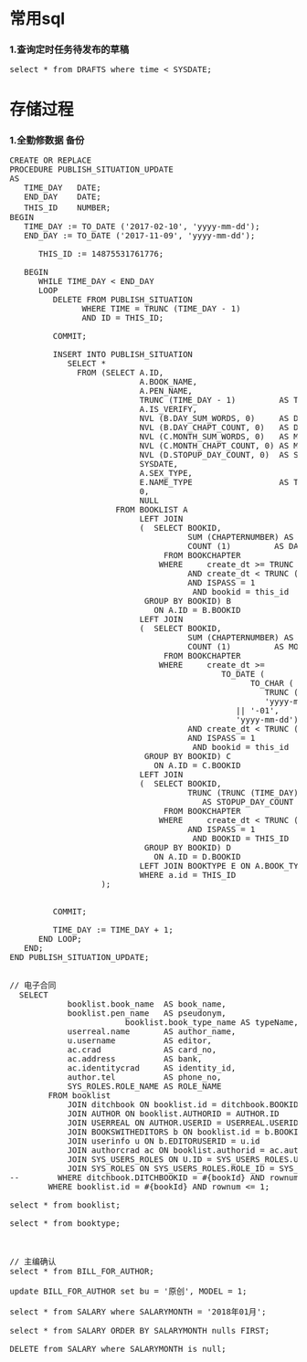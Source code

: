 # 常用sql

### 1.查询定时任务待发布的草稿
<pre>
select * from DRAFTS where time < SYSDATE;
</pre>

# 存储过程
### 1.全勤修数据 备份
<pre>
CREATE OR REPLACE 
PROCEDURE PUBLISH_SITUATION_UPDATE
AS
   TIME_DAY   DATE;
   END_DAY    DATE;
   THIS_ID    NUMBER;                                                  -- 某一本书
BEGIN
   TIME_DAY := TO_DATE ('2017-02-10', 'yyyy-mm-dd');
   END_DAY := TO_DATE ('2017-11-09', 'yyyy-mm-dd');

      THIS_ID := 14875531761776;

   BEGIN
      WHILE TIME_DAY < END_DAY
      LOOP
         DELETE FROM PUBLISH_SITUATION
               WHERE TIME = TRUNC (TIME_DAY - 1)
               AND ID = THIS_ID;

         COMMIT;

         INSERT INTO PUBLISH_SITUATION
            SELECT *
              FROM (SELECT A.ID,
                           A.BOOK_NAME,
                           A.PEN_NAME,
                           TRUNC (TIME_DAY - 1)         AS TIME,
                           A.IS_VERIFY,
                           NVL (B.DAY_SUM_WORDS, 0)     AS DAY_SUM_WORDS,
                           NVL (B.DAY_CHAPT_COUNT, 0)   AS DAY_CHAPT_COUNT,
                           NVL (C.MONTH_SUM_WORDS, 0)   AS MONTH_SUM_WORDS,
                           NVL (C.MONTH_CHAPT_COUNT, 0) AS MONTH_CHAPT_COUNT,
                           NVL (D.STOPUP_DAY_COUNT, 0)  AS STOPUP_DAY_COUNT,
                           SYSDATE,
                           A.SEX_TYPE,
                           E.NAME_TYPE                  AS TYPE_NAME,
                           0,
                           NULL
                      FROM BOOKLIST A
                           LEFT JOIN
                           (  SELECT BOOKID,
                                     SUM (CHAPTERNUMBER) AS DAY_SUM_WORDS,
                                     COUNT (1)         AS DAY_CHAPT_COUNT
                                FROM BOOKCHAPTER
                               WHERE     create_dt >= TRUNC (TIME_DAY - 1)
                                     AND create_dt < TRUNC (TIME_DAY)
                                     AND ISPASS = 1
                                      AND bookid = this_id
                            GROUP BY BOOKID) B
                              ON A.ID = B.BOOKID
                           LEFT JOIN
                           (  SELECT BOOKID,
                                     SUM (CHAPTERNUMBER) AS MONTH_SUM_WORDS,
                                     COUNT (1)         AS MONTH_CHAPT_COUNT
                                FROM BOOKCHAPTER
                               WHERE     create_dt >=
                                            TO_DATE (
                                                  TO_CHAR (
                                                     TRUNC (TIME_DAY - 1),
                                                     'yyyy-mm')
                                               || '-01',
                                               'yyyy-mm-dd')
                                     AND create_dt < TRUNC (TIME_DAY)
                                     AND ISPASS = 1
                                      AND bookid = this_id
                            GROUP BY BOOKID) C
                              ON A.ID = C.BOOKID
                           LEFT JOIN
                           (  SELECT BOOKID,
                                     TRUNC (TRUNC (TIME_DAY) - MAX (create_dt))
                                        AS STOPUP_DAY_COUNT
                                FROM BOOKCHAPTER
                               WHERE     create_dt < TRUNC (TIME_DAY)
                                     AND ISPASS = 1
                                      AND BOOKID = THIS_ID
                            GROUP BY BOOKID) D
                              ON A.ID = D.BOOKID
                           LEFT JOIN BOOKTYPE E ON A.BOOK_TYPE = E.ID
						   WHERE a.id = THIS_ID
                   );


         COMMIT;

         TIME_DAY := TIME_DAY + 1;
      END LOOP;
   END;
END PUBLISH_SITUATION_UPDATE;

</pre>

<pre>
// 电子合同
  SELECT
            booklist.book_name  AS book_name,
            booklist.pen_name   AS pseudonym,
						booklist.book_type_name AS typeName,
            userreal.name       AS author_name,
            u.username          AS editor,
            ac.crad             AS card_no,
            ac.address          AS bank,
            ac.identitycrad     AS identity_id,
            author.tel          AS phone_no,
            SYS_ROLES.ROLE_NAME AS ROLE_NAME
        FROM booklist
            JOIN ditchbook ON booklist.id = ditchbook.BOOKID
            JOIN AUTHOR ON booklist.AUTHORID = AUTHOR.ID
            JOIN USERREAL ON AUTHOR.USERID = USERREAL.USERID
            JOIN BOOKSWITHEDITORS b ON booklist.id = b.BOOKID
            JOIN userinfo u ON b.EDITORUSERID = u.id
            JOIN authorcrad ac ON booklist.authorid = ac.authorid
            JOIN SYS_USERS_ROLES ON U.ID = SYS_USERS_ROLES.USER_ID
            JOIN SYS_ROLES ON SYS_USERS_ROLES.ROLE_ID = SYS_ROLES.ID
--        WHERE ditchbook.DITCHBOOKID = #{bookId} AND rownum <= 1
        WHERE booklist.id = #{bookId} AND rownum <= 1;

select * from booklist;

select * from booktype;



// 主编确认
select * from BILL_FOR_AUTHOR;

update BILL_FOR_AUTHOR set bu = '原创', MODEL = 1;

select * from SALARY where SALARYMONTH = '2018年01月';

select * from SALARY ORDER BY SALARYMONTH nulls FIRST;

DELETE from SALARY where SALARYMONTH is null;
</pre>
